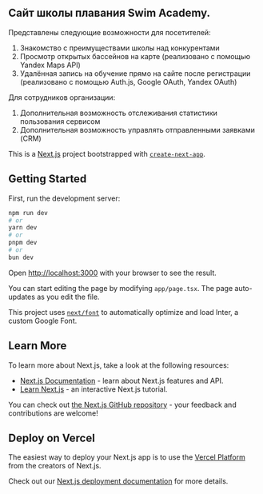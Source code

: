 ## Сайт школы плавания Swim Academy.
Представлены следующие возможности для посетителей:
  1. Знакомство с преимуществами школы над конкурентами
  2. Просмотр открытых бассейнов на карте (реализовано с помощью Yandex Maps API)
  3. Удалённая запись на обучение прямо на сайте после регистрации (реализовано с помощью Auth.js, Google OAuth, Yandex OAuth)

Для сотрудников организации:
  1. Дополнительная возможность отслеживания статистики пользования сервисом
  2. Дополнительная возможность управлять отправленными заявками (CRM)

This is a [Next.js](https://nextjs.org/) project bootstrapped with [`create-next-app`](https://github.com/vercel/next.js/tree/canary/packages/create-next-app).

## Getting Started

First, run the development server:

```bash
npm run dev
# or
yarn dev
# or
pnpm dev
# or
bun dev
```

Open [http://localhost:3000](http://localhost:3000) with your browser to see the result.

You can start editing the page by modifying `app/page.tsx`. The page auto-updates as you edit the file.

This project uses [`next/font`](https://nextjs.org/docs/basic-features/font-optimization) to automatically optimize and load Inter, a custom Google Font.

## Learn More

To learn more about Next.js, take a look at the following resources:

- [Next.js Documentation](https://nextjs.org/docs) - learn about Next.js features and API.
- [Learn Next.js](https://nextjs.org/learn) - an interactive Next.js tutorial.

You can check out [the Next.js GitHub repository](https://github.com/vercel/next.js/) - your feedback and contributions are welcome!

## Deploy on Vercel

The easiest way to deploy your Next.js app is to use the [Vercel Platform](https://vercel.com/new?utm_medium=default-template&filter=next.js&utm_source=create-next-app&utm_campaign=create-next-app-readme) from the creators of Next.js.

Check out our [Next.js deployment documentation](https://nextjs.org/docs/deployment) for more details.

